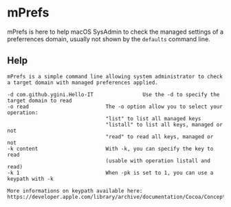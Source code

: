 # mPrefs

mPrefs is here to help macOS SysAdmin to check the managed settings of a preferrences domain, usually not shown by the `defaults` command line.

## Help

```
mPrefs is a simple command line allowing system administrator to check a target domain with managed preferences applied.

-d com.github.ygini.Hello-IT				Use the -d to specify the target domain to read
-o read							The -o option allow you to select your operation:
								"list" to list all managed keys
								"listall" to list all keys, managed or not
								"read" to read all keys, managed or not
-k content						With -k, you can specify the key to read
								(usable with operation listall and read)
-k 1							When -pk is set to 1, you can use a keypath with -k

More informations on keypath available here: https://developer.apple.com/library/archive/documentation/Cocoa/Conceptual/KeyValueCoding/CollectionOperators.html
``` 
